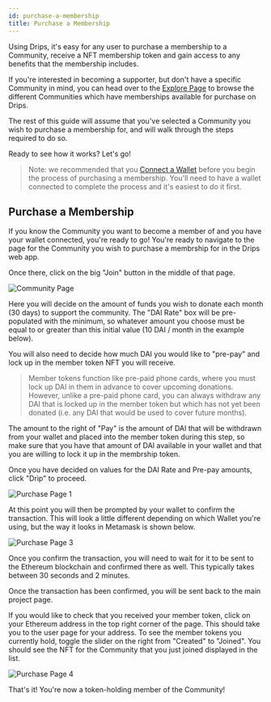 ```yaml
---
id: purchase-a-membership
title: Purchase a Membership
---
```


Using Drips, it's easy for any user to purchase a membership to a Community, receive 
a NFT membership token and gain access to any benefits that the membership includes.

If you're interested in becoming a supporter, but don't have a specific Community
in mind, you can head over to the [Explore Page][da] to browse the different Communities
which have memberships available for purchase on Drips.

The rest of this guide will assume that you've selected a Community you wish
to purchase a membership for, and will walk through the steps required to do so.

Ready to see how it works? Let's go!

> Note: we recommended that you [Connect a Wallet][cw] before you begin the process of 
purchasing a membership. You'll need to have a wallet connected to complete the process 
and it's easiest to do it first.

## Purchase a Membership

If you know the Community you want to become a member of and you have your wallet
connected, you're ready to go! You're ready to navigate to the page for the Community you wish to 
purchase a membrship for in the Drips web app.

Once there, click on the big "Join" button in the middle of that page.

![Community Page][c8]

Here you will decide on the amount of funds you wish to donate each month (30 days) to
support the community. The "DAI Rate" box will be pre-populated with the minimum, so whatever
amount you choose must be equal to or greater than this initial value (10 DAI / month 
in the example below).

You will also need to decide how much DAI you would like to "pre-pay" and lock up in the
member token NFT you will receive. 

> Member tokens function like pre-paid phone cards, where you must lock up DAI in them in advance to cover upcoming donations. However, unlike a pre-paid phone card, you can always withdraw any DAI that is locked up in the
member token but which has not yet been donated (i.e. any DAI that would be used to cover future
months).

The amount to the right of "Pay" is the amount of DAI that will be withdrawn from 
your wallet and placed into the member token during this step, so make sure that you have 
that amount of DAI available in your wallet and that you are willing to lock it up in the
membrship token.

Once you have decided on values for the DAI Rate and Pre-pay amounts, click "Drip" to proceed. 
  
![Purchase Page 1][p1]

At this point you will then be prompted by your wallet to confirm the transaction.
This will look a little different depending on which Wallet you're using, but the way it
looks in Metamask is shown below.
  
![Purchase Page 3][p3]

Once you confirm the transaction, you will need to wait for it to be sent to the Ethereum
blockchain and confirmed there as well. This typically takes between 30 seconds and 2 minutes.

Once the transaction has been confirmed, you will be sent back to the main project page.

If you would like to check that you received your member token, click on your Ethereum address
in the top right corner of the page. This should take you to the user page for your address.
To see the member tokens you currently hold, toggle the slider on the right from "Created" to
"Joined". You should see the NFT for the Community that you just joined displayed in the list.
  
![Purchase Page 4][p4]

That's it! You're now a token-holding member of the Community!

[da]: https://drips.radicle.network/
[cw]: connect-a-wallet.md
[c8]: /img/drips_create8.png
[p1]: /img/drips_purchase1.png
[p2]: /img/drips_purchase2.png
[p3]: /img/drips_purchase3.png
[p4]: /img/drips_purchase4.png
